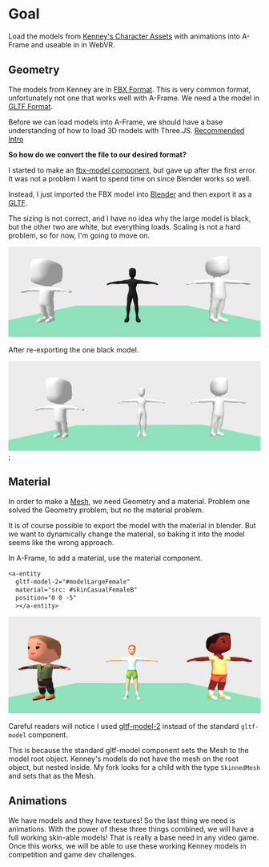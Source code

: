 # Goal

Load the models from [Kenney's Character Assets](https://kenney.itch.io/kenney-character-assets) with animations into A-Frame and useable in in WebVR.

## Geometry
The models from Kenney are in [FBX Format](https://en.wikipedia.org/wiki/FBX). This is very common format, unfortunately not one that works well with A-Frame. We need a the model in [GLTF Format](https://en.wikipedia.org/wiki/GlTF).

Before we can load models into A-Frame, we should have a base understanding of how to load 3D models with Three.JS. [Recommended Intro](https://threejs.org/docs/index.html#manual/en/introduction/Loading-3D-models)

**So how do we convert the file to our desired format?**

I started to make an [fbx-model component](./fbx-model-component.md), but gave up after the first error. It was not a problem I want to spend time on since Blender works so well.

Instead, I just imported the FBX model into [Blender](https://www.blender.org/) and then export it as a [GLTF](https://en.wikipedia.org/wiki/GlTF).

The sizing is not correct, and I have no idea why the large model is black, but the other two are white, but everything loads. Scaling is not a hard problem, so for now, I'm going to move on.

![first load of models](./imgs/load_1.png)

After re-exporting the one black model.

![second load of models](./imgs/load_2.png);


## Material

In order to make a [Mesh](https://threejs.org/docs/index.html#api/en/objects/Mesh), we need Geometry and a material. Problem one solved the Geometry problem, but no the material problem.

It is of course possible to export the model with the material in blender. But we want to dynamically change the material, so baking it into the model seems like the wrong approach.

In A-Frame, to add a material, use the material component.

```
<a-entity
  gltf-model-2="#modelLargeFemale"
  material="src: #skinCasualFemaleB"
  position="0 0 -5"
  ></a-entity>
```


![adding material](./imgs/load_6.png)

Careful readers will notice I used [gltf-model-2](../src/gltf-model-2.js) instead of the standard `gltf-model` component.

This is because the standard gltf-model component sets the Mesh to the model root object. Kenney's models do not have the mesh on the root object, but nested inside. My fork looks for a child with the type `SkinnedMesh` and sets that as the Mesh.



## Animations

We have models and they have textures! So the last thing we need is animations. With the power of these three things combined, we will have a full working skin-able models! That is really a base need in any video game. Once this works, we will be able to use these working Kenney models in competition and game dev challenges.
